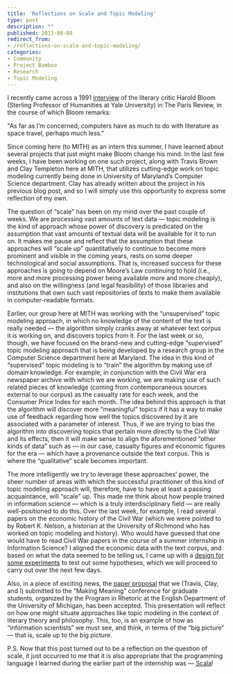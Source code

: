 ```yaml
---
title: 'Reflections on Scale and Topic Modeling'
type: post
description: ""
published: 2011-08-08
redirect_from: 
- /reflections-on-scale-and-topic-modeling/
categories:
- Community
- Project Bamboo
- Research
- Topic Modeling
---
```

I recently came across a 1991 [interview](http://www.theparisreview.org/interviews/2225/the-art-of-criticism-no-1-harold-bloom) of the literary critic Harold Bloom (Sterling Professor of Humanities at Yale University) in The Paris Review, in the course of which Bloom remarks:

"As far as I’m concerned, computers have as much to do with literature as space travel, perhaps much less."

Since coming here (to MITH) as an intern this summer, I have learned about several projects that just might make Bloom change his mind. In the last few weeks, I have been working on one such project, along with Travis Brown and Clay Templeton here at MITH, that utilizes cutting-edge work on topic modeling currently being done in University of Maryland’s Computer Science department. Clay has already written about the project in his previous blog post, and so I will simply use this opportunity to express some reflection of my own.

The question of “scale” has been on my mind over the past couple of weeks. We are processing vast amounts of text data — topic modeling is the kind of approach whose power of discovery is predicated on the assumption that vast amounts of textual data will be available for it to run on. It makes me pause and reflect that the assumption that these approaches will “scale up” quantitatively to continue to become more prominent and visible in the coming years, rests on some deeper technological and social assumptions. That is, increased success for these approaches is going to depend on Moore’s Law continuing to hold (i.e., more and more processing power being available more and more cheaply), and also on the willingness (and legal feasibility) of those libraries and institutions that own such vast repositories of texts to make them available in computer-readable formats.

Earlier, our group here at MITH was working with the “unsupervised” topic modeling approach, in which no knowledge of the content of the text is really needed — the algorithm simply cranks away at whatever text corpus it is working on, and discovers topics from it. For the last week or so, though, we have focused on the brand-new and cutting-edge “supervised” topic modeling approach that is being developed by a research group in the Computer Science department here at Maryland. The idea in this kind of “supervised” topic modeling is to “train” the algorithm by making use of domain knowledge. For example, in conjunction with the Civil War era newspaper archive with which we are working, we are making use of such related pieces of knowledge (coming from contemporaneous sources external to our corpus) as the casualty rate for each week, and the Consumer Price Index for each month. The idea behind this approach is that the algorithm will discover more “meaningful” topics if it has a way to make use of feedback regarding how well the topics discovered by it are associated with a parameter of interest. Thus, if we are trying to bias the algorithm into discovering topics that pertain more directly to the Civil War and its effects, then it will make sense to align the aforementioned “other kinds of data” such as — in our case, casualty figures and economic figures for the era — which have a provenance outside the text corpus. This is where the “qualitative” scale becomes important.

The more intelligently we try to leverage these approaches’ power, the sheer number of areas with which the successful practitioner of this kind of topic modeling approach will, therefore, have to have at least a passing acquaintance, will “scale” up. This made me think about how people trained in information science — which is a truly interdisciplinary field — are really well-positioned to do this. Over the last week, for example, I read several papers on the economic history of the Civil War (which we were pointed to by Robert K. Nelson, a historian at the University of Richmond who has worked on topic modeling and history). Who would have guessed that one would have to read Civil War papers in the course of a summer internship in Information Science? I aligned the economic data with the text corpus, and based on what the data seemed to be telling us, I came up with a [design for some experiments](http://www-personal.umich.edu/~bhattach/econhyp.pdf) to test out some hypotheses, which we will proceed to carry out over the next few days.

Also, in a piece of exciting news, the [paper proposal](http://www-personal.umich.edu/~bhattach/RhetoricConferenceAbstractFinal.pdf) that we (Travis, Clay, and I) submitted to the “Making Meaning” conference for graduate students, organized by the Program in Rhetoric at the English Department of the University of Michigan, has been accepted. This presentation will reflect on how one might situate approaches like topic modeling in the context of literary theory and philosophy. This, too, is an example of how as “information scientists” we must see, and think, in terms of the “big picture” — that is, scale up to the big picture.

P.S. Now that this post turned out to be a reflection on the question of scale, it just occurred to me that it is also appropriate that the programming language I learned during the earlier part of the internship was — [Scala](http://www.artima.com/scalazine/articles/scalable-language.html)!

